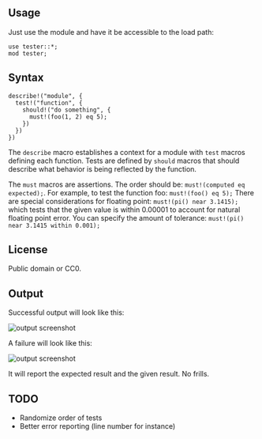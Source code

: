 ## Usage

Just use the module and have it be accessible to the load path:

```
use tester::*;
mod tester;
```

## Syntax

```
describe!("module", {
  test!("function", {
    should!("do something", {
      must!(foo(1, 2) eq 5);
    })
  })
})
```

The `describe` macro establishes a context for a module with `test` macros defining each function. Tests are defined by `should` macros that should describe what behavior is being reflected by the function.

The `must` macros are assertions. The order should be: `must!(computed eq expected);`. For example, to test the function foo: `must!(foo() eq 5);` There are special considerations for floating point: `must!(pi() near 3.1415);` which tests that the given value is within 0.00001 to account for natural floating point error. You can specify the amount of tolerance: `must!(pi() near 3.1415 within 0.001);`

## License

Public domain or CC0.

## Output

Successful output will look like this:

![output screenshot](http://wilkie.io/images/rust-testing-micro-framework/rust_testing.png)

A failure will look like this:

![output screenshot](http://wilkie.io/images/rust-testing-micro-framework/rust_testing_failure.png)

It will report the expected result and the given result. No frills.

## TODO

* Randomize order of tests
* Better error reporting (line number for instance)
